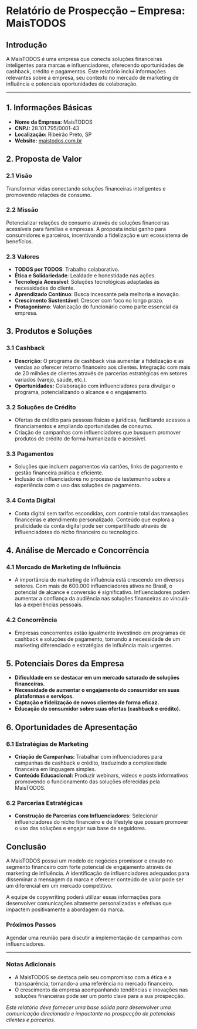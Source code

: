 # Relatório de Prospecção – Empresa: MaisTODOS

## Introdução
A MaisTODOS é uma empresa que conecta soluções financeiras inteligentes para marcas e influenciadores, oferecendo oportunidades de cashback, crédito e pagamentos. Este relatório inclui informações relevantes sobre a empresa, seu contexto no mercado de marketing de influência e potenciais oportunidades de colaboração.

---

## 1. Informações Básicas
- **Nome da Empresa:** MaisTODOS  
- **CNPJ:** 28.101.795/0001-43  
- **Localização:** Ribeirão Preto, SP  
- **Website:** [maistodos.com.br](https://www.maistodos.com.br)

## 2. Proposta de Valor
### 2.1 Visão
Transformar vidas conectando soluções financeiras inteligentes e promovendo relações de consumo.

### 2.2 Missão
Potencializar relações de consumo através de soluções financeiras acessíveis para famílias e empresas. A proposta inclui ganho para consumidores e parceiros, incentivando a fidelização e um ecossistema de benefícios.

### 2.3 Valores
- **TODOS por TODOS**: Trabalho colaborativo.
- **Ética e Solidariedade**: Lealdade e honestidade nas ações.
- **Tecnologia Acessível**: Soluções tecnológicas adaptadas às necessidades do cliente.
- **Aprendizado Contínuo**: Busca incessante pela melhoria e inovação.
- **Crescimento Sustentável**: Crescer com foco no longo prazo.
- **Protagonismo**: Valorização do funcionário como parte essencial da empresa.

## 3. Produtos e Soluções
### 3.1 Cashback
- **Descrição:** O programa de cashback visa aumentar a fidelização e as vendas ao oferecer retorno financeiro aos clientes. Integração com mais de 20 milhões de clientes através de parcerias estratégicas em setores variados (varejo, saúde, etc.).
- **Oportunidades:** Colaboração com influenciadores para divulgar o programa, potencializando o alcance e o engajamento.

### 3.2 Soluções de Crédito
- Ofertas de crédito para pessoas físicas e jurídicas, facilitando acessos a financiamentos e ampliando oportunidades de consumo.
- Criação de campanhas com influenciadores que busquem promover produtos de crédito de forma humanizada e acessível.

### 3.3 Pagamentos
- Soluções que incluem pagamentos via cartões, links de pagamento e gestão financeira prática e eficiente.
- Inclusão de influenciadores no processo de testemunho sobre a experiência com o uso das soluções de pagamento.

### 3.4 Conta Digital
- Conta digital sem tarifas escondidas, com controle total das transações financeiras e atendimento personalizado. Conteúdo que explora a praticidade da conta digital pode ser compartilhado através de influenciadores do nicho financeiro ou tecnológico.

## 4. Análise de Mercado e Concorrência
### 4.1 Mercado de Marketing de Influência
- A importância do marketing de influência está crescendo em diversos setores. Com mais de 600.000 influenciadores ativos no Brasil, o potencial de alcance e conversão é significativo. Influenciadores podem aumentar a confiança da audiência nas soluções financeiras ao vinculá-las a experiências pessoais.

### 4.2 Concorrência
- Empresas concorrentes estão igualmente investindo em programas de cashback e soluções de pagamento, tornando a necessidade de um marketing diferenciado e estratégias de influência mais urgentes.

## 5. Potenciais Dores da Empresa
- **Dificuldade em se destacar em um mercado saturado de soluções financeiras.**
- **Necessidade de aumentar o engajamento do consumidor em suas plataformas e serviços.**
- **Captação e fidelização de novos clientes de forma eficaz.**
- **Educação do consumidor sobre suas ofertas (cashback e crédito).**

## 6. Oportunidades de Apresentação
### 6.1 Estratégias de Marketing
- **Criação de Campanhas:** Trabalhar com influenciadores para campanhas de cashback e crédito, traduzindo a complexidade financeira em linguagem simples.
- **Conteúdo Educacional:** Produzir webinars, vídeos e posts informativos promovendo o funcionamento das soluções oferecidas pela MaisTODOS.

### 6.2 Parcerias Estratégicas
- **Construção de Parcerias com Influenciadores:** Selecionar influenciadores do nicho financeiro e de lifestyle que possam promover o uso das soluções e engajar sua base de seguidores.

## Conclusão
A MaisTODOS possui um modelo de negócios promissor e enxuto no segmento financeiro com forte potencial de engajamento através de marketing de influência. A identificação de influenciadores adequados para disseminar a mensagem da marca e oferecer conteúdo de valor pode ser um diferencial em um mercado competitivo. 

A equipe de copywriting poderá utilizar essas informações para desenvolver comunicações altamente personalizadas e efetivas que impactem positivamente a abordagem da marca.

### Próximos Passos
Agendar uma reunião para discutir a implementação de campanhas com influenciadores. 

---

### Notas Adicionais
- A MaisTODOS se destaca pelo seu compromisso com a ética e a transparência, tornando-a uma referência no mercado financeiro.
- O crescimento da empresa acompanhando tendências e inovações nas soluções financeiras pode ser um ponto clave para a sua prospecção.

*Este relatório deve fornecer uma base sólida para desenvolver uma comunicação direcionada e impactante na prospecção de potenciais clientes e parcerias.*